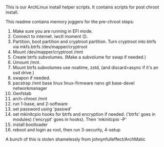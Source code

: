 This is our ArchLinux install helper scripts.
It contains scripts for post chroot install.

This readme contains memory joggers for the pre-chroot steps:

1. Make sure you are running in EFI mode.
2. Connect to internet. iwctl moment 😔.
3. Partition, boot partition and cryptroot partition. Turn cryptroot into btrfs via mkfs.btrfs /dev/mapper/cryptroot
4. Mount /dev/mapper/cryptroot /mnt
5. Create btrfs subvolumes. (Make a subvolume for swap if needed.)
6. Umount /mnt.
7. Mount btrfs subvolumes use noatime, zstd, (and discard=async if it's an ssd drive.)
8. swapon if needed.
9. pacstrap /mnt base linux linux-firmware nano git base-devel networkmanager
10. Genfstab
11. arch-chroot /mnt
12. run 1-base, and 2-software
13. set password using 'passwd'
14. set mkinitcpio hooks for btrfs and encryption if needed. ('btrfs' goes in modules) ('encrypt' goes in hooks). Then 'mkinitcpio -P'
15. install bootloader
16. reboot and login as root, then run 3-security, 4-setup

A bunch of this is stolen shamelessly from johnynfulleffect/ArchMatic
